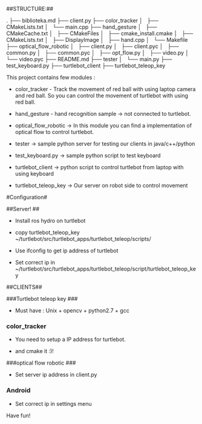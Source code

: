 ##STRUCTURE:##

.
├── biblioteka.md
├── client.py
├── color_tracker
│   ├── CMakeLists.txt
│   └── main.cpp
├── hand_gesture
│   ├── CMakeCache.txt
│   ├── CMakeFiles
│   ├── cmake_install.cmake
│   ├── CMakeLists.txt
│   ├── DisplayImage
│   ├── hand.cpp
│   └── Makefile
├── optical_flow_robotic
│   ├── client.py
│   ├── client.pyc
│   ├── common.py
│   ├── common.pyc
│   ├── opt_flow.py
│   ├── video.py
│   └── video.pyc
├── README.md
├── tester
│   └── main.py
├── test_keyboard.py
├── turtlebot_client
├── turtlebot_teleop_key


This project contains few modules : 

* color_tracker - Track the movement of red ball with using laptop camera and red ball. So you can control the movement of turtlebot with using red ball.

* hand_gesture - hand recognition sample -> not connected to turtlebot.

* optical_flow_robotic -> In this module you can find a implementation of optical flow to control turtlebot.
* tester -> sample python server for testing our clients in java/c++/python

* test_keyboard.py -> sample python script to test keyboard

* turtlebot_client -> python script to control turtlebot from laptop with using keyboard

* turtlebot_teleop_key -> Our server on robot side to control movement

#Configuration#

##Server! ##

* Install ros hydro on turtlebot

* copy turtlebot_teleop_key ~/turtlebot/src/turtlebot_apps/turtlebot_teleop/scripts/

* Use ifconfig to get ip address of turtlebot

* Set correct ip in ~/turtlebot/src/turtlebot_apps/turtlebot_teleop/script/turtlebot_teleop_key

##CLIENTS##

###Turtlebot teleop key ###

* Must have : Unix + opencv + python2.7 + gcc

### color_tracker ###

* You need to setup a IP address for turtlebot.

* and cmake it :)!

###optical flow robotic ###

* Set server ip address in client.py

### Android ###

* Set correct ip in settings menu


Have fun!


